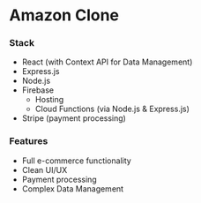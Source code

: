 # Amazon Clone

### Stack

- React (with Context API for Data Management)
- Express.js
- Node.js
- Firebase
  - Hosting
  - Cloud Functions (via Node.js & Express.js)
- Stripe (payment processing)

### Features

- Full e-commerce functionality
- Clean UI/UX
- Payment processing
- Complex Data Management
